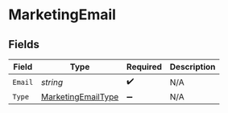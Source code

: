 # MarketingEmail


## Fields

| Field                                                               | Type                                                                | Required                                                            | Description                                                         |
| ------------------------------------------------------------------- | ------------------------------------------------------------------- | ------------------------------------------------------------------- | ------------------------------------------------------------------- |
| `Email`                                                             | *string*                                                            | :heavy_check_mark:                                                  | N/A                                                                 |
| `Type`                                                              | [MarketingEmailType](../../Models/Components/MarketingEmailType.md) | :heavy_minus_sign:                                                  | N/A                                                                 |